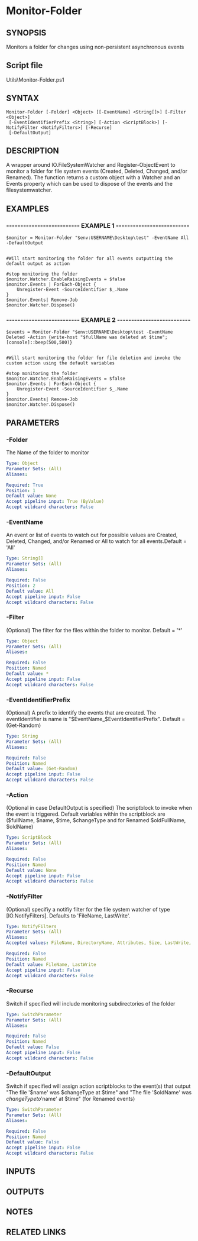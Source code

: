 # Monitor-Folder

## SYNOPSIS
Monitors a folder for changes using non-persistent asynchronous events

## Script file
Utils\Monitor-Folder.ps1

## SYNTAX

```
Monitor-Folder [-Folder] <Object> [[-EventName] <String[]>] [-Filter <Object>]
 [-EventIdentifierPrefix <String>] [-Action <ScriptBlock>] [-NotifyFilter <NotifyFilters>] [-Recurse]
 [-DefaultOutput]
```

## DESCRIPTION
A wrapper around IO.FileSystemWatcher and Register-ObjectEvent to monitor a folder for file system events (Created, Deleted, Changed, and/or Renamed).
The function returns a custom object with a Watcher and an Events property which can be used to dispose of the events and the filesystemwatcher.

## EXAMPLES

### -------------------------- EXAMPLE 1 --------------------------
```
$monitor = Monitor-Folder "$env:USERNAME\Desktop\test" -EventName All -DefaultOutput


#Will start monitoring the folder for all events outputting the default output as action

#stop monitoring the folder
$monitor.Watcher.EnableRaisingEvents = $false
$monitor.Events | ForEach-Object {
    Unregister-Event -SourceIdentifier $_.Name
}
$monitor.Events| Remove-Job
$monitor.Watcher.Dispose()
```
### -------------------------- EXAMPLE 2 --------------------------
```
$events = Monitor-Folder "$env:USERNAME\Desktop\test -EventName Deleted -Action {write-host "$fullName was deleted at $time";[console]::beep(500,500)}


#Will start monitoring the folder for file deletion and invoke the custom action using the default variables

#stop monitoring the folder
$monitor.Watcher.EnableRaisingEvents = $false
$monitor.Events | ForEach-Object {
    Unregister-Event -SourceIdentifier $_.Name
}
$monitor.Events| Remove-Job
$monitor.Watcher.Dispose()
```
## PARAMETERS

### -Folder
The Name of the folder to monitor

```yaml
Type: Object
Parameter Sets: (All)
Aliases: 

Required: True
Position: 1
Default value: None
Accept pipeline input: True (ByValue)
Accept wildcard characters: False
```

### -EventName
An event or list of events to watch out for possible values are Created, Deleted, Changed, and/or Renamed or All to watch for all events.Default = 'All'

```yaml
Type: String[]
Parameter Sets: (All)
Aliases: 

Required: False
Position: 2
Default value: All
Accept pipeline input: False
Accept wildcard characters: False
```

### -Filter
(Optional) The filter for the files within the folder to monitor.
Default = '*'

```yaml
Type: Object
Parameter Sets: (All)
Aliases: 

Required: False
Position: Named
Default value: *
Accept pipeline input: False
Accept wildcard characters: False
```

### -EventIdentifierPrefix
(Optional) A prefix to identify the events that are created.
The eventIdentifier is name is "$EventName_$EventIdentifierPrefix".
Default = (Get-Random)

```yaml
Type: String
Parameter Sets: (All)
Aliases: 

Required: False
Position: Named
Default value: (Get-Random)
Accept pipeline input: False
Accept wildcard characters: False
```

### -Action
(Optional in case DefaultOutput is specified) The scriptblock to invoke when the event is triggered.
Default variables within the scriptblock are ($fullName, $name, $time, $changeType and for Renamed $oldFullName, $oldName)

```yaml
Type: ScriptBlock
Parameter Sets: (All)
Aliases: 

Required: False
Position: Named
Default value: None
Accept pipeline input: False
Accept wildcard characters: False
```

### -NotifyFilter
(Optional) specifiy a notifiy filter for the file system watcher of type \[IO.NotifyFilters\].
Defaults to 'FileName, LastWrite'.

```yaml
Type: NotifyFilters
Parameter Sets: (All)
Aliases: 
Accepted values: FileName, DirectoryName, Attributes, Size, LastWrite, LastAccess, CreationTime, Security

Required: False
Position: Named
Default value: FileName, LastWrite
Accept pipeline input: False
Accept wildcard characters: False
```

### -Recurse
Switch if specified will include monitoring subdirectories of the folder

```yaml
Type: SwitchParameter
Parameter Sets: (All)
Aliases: 

Required: False
Position: Named
Default value: False
Accept pipeline input: False
Accept wildcard characters: False
```

### -DefaultOutput
Switch if specified will assign action scriptblocks to the event(s) that output "The file '$name' was $changeType at $time" and "The file '$oldName' was $changeType to '$name' at $time" (for Renamed events)

```yaml
Type: SwitchParameter
Parameter Sets: (All)
Aliases: 

Required: False
Position: Named
Default value: False
Accept pipeline input: False
Accept wildcard characters: False
```

## INPUTS

## OUTPUTS

## NOTES

## RELATED LINKS





